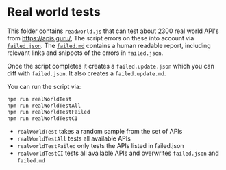 # Real world tests

This folder contains `readworld.js` that can test about 2300 real world API's from https://apis.guru/,
The script errors on these into account via [`failed.json`](failed.json). The [`failed.md`](failed.md) contains a human readable report, including relevant links and snippets of the errors in `failed.json`.

Once the script completes it creates a `failed.update.json` which you can diff with `failed.json`.
It also creates a `failed.update.md`.

You can run the script via:
```bash
npm run realWorldTest
npm run realWorldTestAll
npm run realWorldTestFailed
npm run realWorldTestCI
```
- `realWorldTest` takes a random sample from the set of APIs
- `realWorldTestAll` tests all available APIs
- `realworldTestFailed` only tests the APIs listed in failed.json
- `realworldTestCI` tests all available APIs and overwrites `failed.json` and `failed.md`




